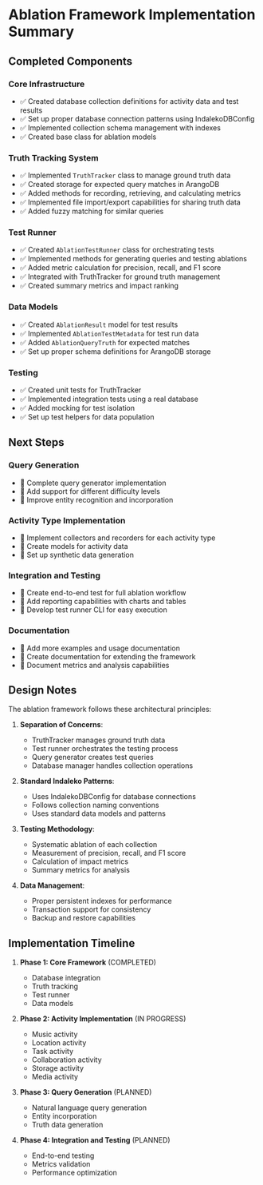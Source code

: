 # Ablation Framework Implementation Summary

## Completed Components

### Core Infrastructure
- ✅ Created database collection definitions for activity data and test results
- ✅ Set up proper database connection patterns using IndalekoDBConfig
- ✅ Implemented collection schema management with indexes
- ✅ Created base class for ablation models

### Truth Tracking System
- ✅ Implemented `TruthTracker` class to manage ground truth data
- ✅ Created storage for expected query matches in ArangoDB
- ✅ Added methods for recording, retrieving, and calculating metrics
- ✅ Implemented file import/export capabilities for sharing truth data
- ✅ Added fuzzy matching for similar queries

### Test Runner
- ✅ Created `AblationTestRunner` class for orchestrating tests
- ✅ Implemented methods for generating queries and testing ablations
- ✅ Added metric calculation for precision, recall, and F1 score
- ✅ Integrated with TruthTracker for ground truth management
- ✅ Created summary metrics and impact ranking

### Data Models
- ✅ Created `AblationResult` model for test results
- ✅ Implemented `AblationTestMetadata` for test run data
- ✅ Added `AblationQueryTruth` for expected matches
- ✅ Set up proper schema definitions for ArangoDB storage

### Testing
- ✅ Created unit tests for TruthTracker
- ✅ Implemented integration tests using a real database
- ✅ Added mocking for test isolation
- ✅ Set up test helpers for data population

## Next Steps

### Query Generation
- 🔄 Complete query generator implementation
- 🔄 Add support for different difficulty levels
- 🔄 Improve entity recognition and incorporation

### Activity Type Implementation
- 🔄 Implement collectors and recorders for each activity type
- 🔄 Create models for activity data
- 🔄 Set up synthetic data generation

### Integration and Testing
- 🔄 Create end-to-end test for full ablation workflow
- 🔄 Add reporting capabilities with charts and tables
- 🔄 Develop test runner CLI for easy execution

### Documentation
- 🔄 Add more examples and usage documentation
- 🔄 Create documentation for extending the framework
- 🔄 Document metrics and analysis capabilities

## Design Notes

The ablation framework follows these architectural principles:

1. **Separation of Concerns**:
   - TruthTracker manages ground truth data
   - Test runner orchestrates the testing process
   - Query generator creates test queries
   - Database manager handles collection operations

2. **Standard Indaleko Patterns**:
   - Uses IndalekoDBConfig for database connections
   - Follows collection naming conventions
   - Uses standard data models and patterns

3. **Testing Methodology**:
   - Systematic ablation of each collection
   - Measurement of precision, recall, and F1 score
   - Calculation of impact metrics
   - Summary metrics for analysis

4. **Data Management**:
   - Proper persistent indexes for performance
   - Transaction support for consistency
   - Backup and restore capabilities

## Implementation Timeline

1. **Phase 1: Core Framework** (COMPLETED)
   - Database integration
   - Truth tracking
   - Test runner
   - Data models

2. **Phase 2: Activity Implementation** (IN PROGRESS)
   - Music activity
   - Location activity
   - Task activity
   - Collaboration activity
   - Storage activity
   - Media activity

3. **Phase 3: Query Generation** (PLANNED)
   - Natural language query generation
   - Entity incorporation
   - Truth data generation

4. **Phase 4: Integration and Testing** (PLANNED)
   - End-to-end testing
   - Metrics validation
   - Performance optimization
